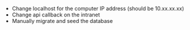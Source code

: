- Change localhost for the computer IP address (should be 10.xx.xx.xx)
- Change api callback on the intranet
- Manually migrate and seed the database